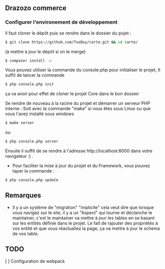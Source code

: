 ## Drazozo commerce

### Configurer l'environement de développement

Il faut cloner le dépôt puis se rendre dans le dossier du pojet :

```bash
$ git clone https://github.com/TuxBoy/carte.git && cd carte/
```
(à mettre à jour le dépôt si on le merge)

```bash
$ composer install -o
```

Vous pouvez utiliser la commande du console.php pour initialiser le projet,
Il suffit de lancer la commande 

```bash
$ php console.php init
```
ça va avoir pour effet de cloner le projet Core dans le bon dossier

Se rendre de nouveau à la racine du projet et démarrer un serveur PHP interne :
Soit avec la commande "make" si vous êtes sous Linux ou que vous l'avez installé sous windows

```bash
$ make server
```
ou

```bash
$ php console.php server
```

Ensuite il suffit de se rendre à l'adresse http://localhost:8000 dans votre navigateur :) .

- Pour faciliter la mise à jour du projet et du Framework, vous pouvez taper la commande : 

```bash
$ php console.php update
```

## Remarques

- Il y a un système de "migration" "implicite" cela veut dire que lorsque vous navigez sur le site, il y a un "Aspect" qui tourne et déclanche le maintainer, c'est le maintainer va mettre à jour les tables en se basant sur les entités définie dans le projet.
Le fait de rajouter des propriétés à vos entité et que vous réactualiez la page, ça va mettre à jour le schema de vos table.

## TODO

[ ] Configuration de webpack 
